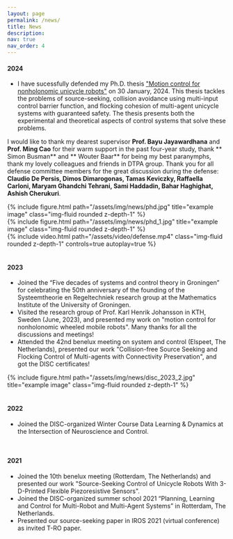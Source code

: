 ```yaml
---
layout: page
permalink: /news/
title: News
description: 
nav: true
nav_order: 4
---
```

#### 2024
- I have sucessfully defended my Ph.D. thesis ["Motion control for nonholonomic unicycle robots"](https://research.rug.nl/en/publications/motion-control-for-nonholonomic-unicycle-robots)
 on 30 January, 2024. This thesis tackles the problems of source-seeking, collision avoidance using multi-input control barrier function, and flocking cohesion of multi-agent unicycle systems with guaranteed safety. The thesis presents both the experimental and theoretical aspects of control systems that solve these problems.  
 
I would like to thank my dearest supervisor **Prof. Bayu Jayawardhana** and **Prof. Ming Cao** for their warm support in the past four-year study, thank  ** Simon Busman** and ** Wouter Baar** for being my best paranymphs, thank my lovely colleagues and friends in DTPA group. Thank you for all defense committee members for the great discussion during the defense: **Claudio De Persis, Dimos Dimarogonas, Tamas Keviczky, Raffaella Carloni, Maryam Ghandchi Tehrani, Sami Haddadin, Bahar Haghighat, Ashish Cherukuri**.

 <div class="row">
    <div class="col-sm mt-3 mt-md-0">
        {% include figure.html path="/assets/img/news/phd.jpg" title="example image" class="img-fluid rounded z-depth-1" %}
    </div>
    <div class="col-sm mt-3 mt-md-0">
        {% include figure.html path="/assets/img/news/phd_1.jpg" title="example image" class="img-fluid rounded z-depth-1" %}
    </div>
</div>

<div class="row mt-2">
    <div class="col-sm mt-2 mt-md-0">
        {% include video.html path="/assets/video/defense.mp4" class="img-fluid rounded z-depth-1" controls=true autoplay=true %}
    </div>
</div>
<br>


#### 2023 
- Joined the “Five decades of systems and control theory in Groningen” for celebrating the 50th anniversary of the founding of the Systeemtheorie en Regeltechniek research group at the Mathematics Institute of the University of Groningen. 
- Visited the research group of Prof. Karl Henrik Johansson in KTH, Sweden (June, 2023), and presented my work on "motion control for nonholonomic wheeled mobile robots". Many thanks for all the discussions and meetings! 
- Attended the 42nd benelux meeting on system and control (Elspeet, The Netherlands), presented our work "Collision-free Source Seeking and Flocking Control of Multi-agents with Connectivity Preservation", and got the DISC certificates! 


<div class="row">
       <div class="col-sm mt-3 mt-md-0">
        {% include figure.html path="/assets/img/news/disc_2023_2.jpg" title="example image" class="img-fluid rounded z-depth-1" %}
    </div>
</div>

<br>


#### 2022
- Joined the DISC-organized Winter Course Data Learning & Dynamics at the Intersection of Neuroscience and Control.

<br>


#### 2021
- Joined the 10th benelux meeting (Rotterdam, The Netherlands) and presented our work "Source-Seeking Control of Unicycle Robots With 3-D-Printed Flexible Piezoresistive Sensors".
- Joined the DISC-organized summer school 2021 “Planning, Learning and Control for Multi-Robot and Multi-Agent Systems” in Rotterdam, The Netherlands.
- Presented our source-seeking paper in IROS 2021 (virtual conference) as invited T-RO paper.


